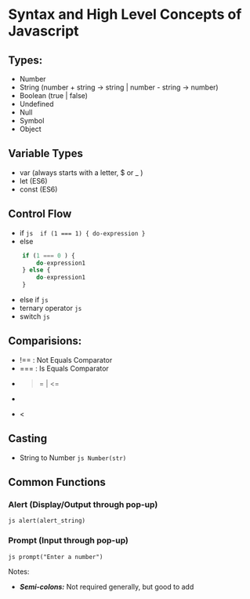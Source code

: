 # Syntax and High Level Concepts of Javascript

## Types:
* Number
* String (number + string -> string | number - string -> number)
* Boolean (true | false)
* Undefined
* Null
* Symbol
* Object

## Variable Types
* var (always starts with a letter, $ or _ )
* let (ES6)
* const (ES6)

## Control Flow
* if
```js  if (1 === 1) { do-expression } ```
* else
```js
    if (1 === 0 ) { 
        do-expression1 
    } else { 
        do-expression1
    }
```
* else if
```js ```
* ternary operator
```js ```
* switch
```js ```

## Comparisions:
* !== : Not Equals Comparator
* === : Is Equals Comparator
* >= | <= 
* >
* <



## Casting
* String to Number
```js Number(str) ```

## Common Functions
### Alert (Display/Output through pop-up)
```js alert(alert_string)```
### Prompt (Input through pop-up)
```js prompt("Enter a number")```


Notes:
* ***Semi-colons:*** Not required generally, but good to add 
